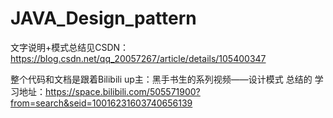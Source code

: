 # JAVA_Design_pattern

文字说明+模式总结见CSDN：https://blog.csdn.net/qq_20057267/article/details/105400347

整个代码和文档是跟着Bilibili up主：黑手书生的系列视频——设计模式 总结的
学习地址：https://space.bilibili.com/505571900?from=search&seid=10016231603740656139
